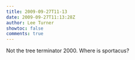 ```yaml
---
title: 2009-09-27T11-13
date: 2009-09-27T11:13:28Z
author: Lee Turner
showtoc: false
comments: true
---
```


Not the tree terminator 2000. Where is sportacus?

